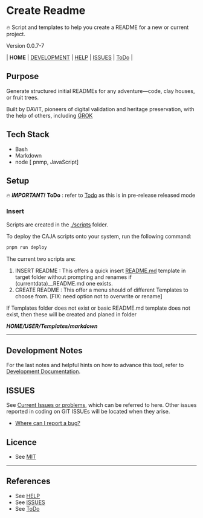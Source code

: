 

# Create Readme

🔥 Script and templates to help you create a README for a new or current project.

Version 0.0.7-7

| **HOME** | [DEVELOPMENT](./docs/Development.md)  | [HELP](./docs/help.md) | [ISSUES](./docs/issues.md) | [ToDo](./docs/ToDo.md) |

## Purpose

Generate structured initial READMEs for any adventure—code, clay houses, or fruit trees.

Built by DAVIT, pioneers of digital validation and heritage preservation, with the help of others, including [GROK](https://x.ai/)

## Tech Stack

- Bash
- Markdown
- node [ pnmp, JavaScript]

## Setup

🔥 ***IMPORTANT!***   **ToDo** : refer to  [Todo](./docs/ToDo.md) as this is in pre-release released mode

### Insert 

Scripts are created in the [./scripts](./scrips) folder.

To deploy the  CAJA scripts onto your system, run the following command:

```bash
pnpm run deploy
```

The current two scripts are:

1. INSERT README :  This offers a quick insert [README.md]() template in target folder without prompting and renames if (currentdata)__README.md one exists.
2. CREATE README : This offer a menu should of different Templates to choose from. [FIX: need option not to overwrite or rename]

If Templates folder does not exist or basic README.md template does not exist, then these will be created and planed in folder

***$HOME/$USER/Templates/markdown***



---

## Development Notes

For the last notes and helpful hints on how to advance this tool, refer to [Development Documentation](./docs/Development.md).

## ISSUES

See [Current Issues or problems](./docs/issues.md), which can be referred to here. Other issues reported in coding on GIT ISSUEs will be located when they arise. 

- [Where can I report a bug?](./docs/issues.md#reporting)

## Licence

- See [MIT](./LICENSE)


---

## References

- See [HELP](docs/help.md)
- See [ISSUES](docs/issues.md)
- See [ToDo](docs/ToDo.md)
